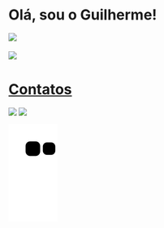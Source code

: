 # Olá, sou o Guilherme!
<div>
<a href="https://github.com/GuilhermeSoaress">
<img height="180em" src="https://github-readme-stats.vercel.app/api/top-langs/?username=GuilhermeSoaress&layout=compact&langs_count=7&theme=omni"/><br></br>
<img height="180em" src="https://github-readme-stats.vercel.app/api?username=GuilhermeSoaress&show_icons=true&theme=omni&include_all_commits=true&count_private=true"/>
</div>



  
# Contatos
  
<div>
<a href = "mailto:guilhermesoares278@gmail.com"><img src="https://img.shields.io/badge/Gmail-D14836?style=for-the-badge&logo=gmail&logoColor=white" target="_blank"></a>
<a href="https://www.linkedin.com/in/guilherme-soares-061a2120a" target="_blank"><img src="https://img.shields.io/badge/-LinkedIn-%230077B5?style=for-the-badge&logo=linkedin&logoColor=white" target="_blank"></a>   
</div>


![Snake animation](https://github.com/GuilhermeSoaress/GuilhermeSoaress/blob/output/github-contribution-grid-snake.svg)
